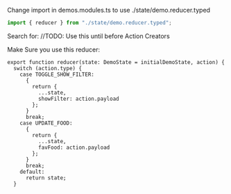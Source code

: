 Change import in demos.modules.ts to use ./state/demo.reducer.typed

```typescript
import { reducer } from "./state/demo.reducer.typed";
```

Search for: //TODO: Use this until before Action Creators

Make Sure you use this reducer:

```
export function reducer(state: DemoState = initialDemoState, action) {
  switch (action.type) {
    case TOGGLE_SHOW_FILTER:
      {
        return {
          ...state,
          showFilter: action.payload
        };
      }
      break;
    case UPDATE_FOOD:
      {
        return {
          ...state,
          favFood: action.payload
        };
      }
      break;
    default:
      return state;
  }
```
